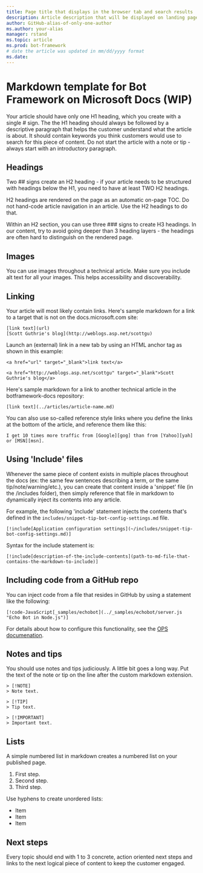 ```yaml
---
title: Page title that displays in the browser tab and search results | Microsoft Docs
description: Article description that will be displayed on landing pages and in most search results
author: GitHub-alias-of-only-one-author
ms.author: your-alias
manager: rstand
ms.topic: article
ms.prod: bot-framework
# date the article was updated in mm/dd/yyyy format
ms.date: 
---
```

# Markdown template for Bot Framework on Microsoft Docs (WIP)

Your article should have only one H1 heading, which you create with a single # sign. The the H1 heading should always be followed by a descriptive paragraph that helps the customer understand what the article is about. It should contain keywords you think customers would use to search for this piece of content. Do not start the article with a note or tip - always start with an introductory paragraph.

## Headings

Two ## signs create an H2 heading - if your article needs to be structured with headings below the H1, you need to have at least TWO H2 headings.

H2 headings are rendered on the page as an automatic on-page TOC. Do not hand-code article navigation in an article. Use the H2 headings to do that.

Within an H2 section, you can use three ### signs to create H3 headings. In our content, try to avoid going deeper than 3 heading layers - the headings are often hard to distinguish on the rendered page.

## Images
You can use images throughout a technical article. Make sure you include alt text for all your images. This helps accessibility and discoverability.

## Linking
Your article will most likely contain links. Here's sample markdown for a link to a target that is not on the docs.microsoft.com site:

    [link text](url)
    [Scott Guthrie's blog](http://weblogs.asp.net/scottgu)

Launch an (external) link in a new tab by using an HTML anchor tag as shown in this example:

    <a href="url" target="_blank">link text</a>

    <a href="http://weblogs.asp.net/scottgu" target="_blank">Scott Guthrie's blog</a>

Here's sample markdown for a link to another technical article in the botframework-docs repository:

    [link text](../articles/article-name.md)

You can also use so-called reference style links where you define the links at the bottom of the article, and reference them like this:

    I get 10 times more traffic from [Google][gog] than from [Yahoo][yah] or [MSN][msn].

## Using 'Include' files

Whenever the same piece of content exists in multiple places throughout the docs (ex: the same few sentences describing a term, or the same tip/note/warning/etc.), 
you can create that content inside a 'snippet' file (in the /includes folder), then simply reference that file in markdown to dynamically inject its contents into any article.

For example, the following 'include' statement injects the contents that's defined in the `includes/snippet-tip-bot-config-settings.md` file.

    [!include[Application configuration settings](~/includes/snippet-tip-bot-config-settings.md)]

Syntax for the include statement is:

    [!include[description-of-the-include-contents](path-to-md-file-that-contains-the-markdown-to-include)]

## Including code from a GitHub repo

You can inject code from a file that resides in GitHub by using a statement like the following:

    [!code-JavaScript[_samples/echobot](../_samples/echobot/server.js "Echo Bot in Node.js")]

For details about how to configure this functionality, see the [OPS documenation](https://opsdocs.azurewebsites.net/en-us/opsdocs/partnerdocs/codesnippets?branch=master).

## Notes and tips
You should use notes and tips judiciously. A little bit goes a long way. Put the text of the note or tip on the line after the custom markdown extension.

```
> [!NOTE]
> Note text.

> [!TIP]
> Tip text.

> [!IMPORTANT]
> Important text.
```

## Lists

A simple numbered list in markdown creates a numbered list on your published page.

1. First step.
2. Second step.
3. Third step.

Use hyphens to create unordered lists:

- Item
- Item
- Item


## Next steps
Every topic should end with 1 to 3 concrete, action oriented next steps and links to the next logical piece of content to keep the customer engaged.

<!--Reference style links - using these makes the source content way more readable than using inline links-->
[gog]: http://google.com/        
[yah]: http://search.yahoo.com/  
[msn]: http://search.msn.com/    
